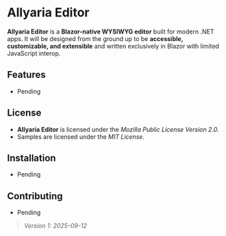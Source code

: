 # Allyaria Editor

**Allyaria Editor** is a **Blazor-native WYSIWYG editor** built for modern .NET apps. It will be designed from the
ground up to be **accessible, customizable, and extensible** and written exclusively in Blazor with limited JavaScript
interop.

## Features

* Pending

## License

* **Allyaria Editor** is licensed under the *Mozilla Public License Version 2.0*.
* Samples are licensed under the *MIT License*.

## Installation

* Pending

## Contributing

* Pending

> *Version 1: 2025-09-12*
